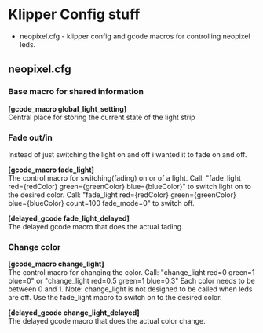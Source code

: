 # Klipper Config stuff

* neopixel.cfg - klipper config and gcode macros for controlling neopixel leds.

## neopixel.cfg

### Base macro for shared information
**[gcode_macro global_light_setting]**<br >
Central place for storing the current state of the light strip

### Fade out/in
Instead of just switching the light on and off i wanted it to fade on and off.

**[gcode_macro fade_light]**<br >
The control macro for switching(fading) on or of a light.
Call: "fade_light red={redColor} green={greenColor} blue={blueColor}" to switch light on to the desired color.
Call: "fade_light red={redColor} green={greenColor} blue={blueColor} count=100 fade_mode=0" to switch off.

**[delayed_gcode fade_light_delayed]**<br >
The delayed gcode macro that does the actual fading.

### Change color

**[gcode_macro change_light]**<br >
The control macro for changing the color.
Call: "change_light red=0 green=1 blue=0" or "change_light red=0.5 green=1 blue=0.3"
Each color needs to be between 0 and 1.
Note: change_light is not designed to be called when leds are off. Use  the fade_light macro to switch on to the desired color.

**[delayed_gcode change_light_delayed]**<br >
The delayed gcode macro that does the actual color change.
